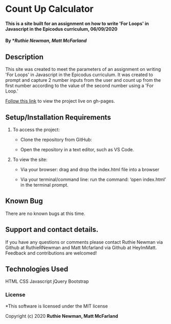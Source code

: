 # Count Up Calculator

#### This is a site built for an assignment on how to write 'For Loops' in Javascript in the Epicodus curriculum, 06/09/2020

#### By **Ruthie Newman, Matt McFarland*

## Description

This site was created to meet the parameters of an assignment on writing 'For Loops' in Javascript in the Epicodus curriculum. It was created to prompt and capture 2 number inputs from the user and count up from the first number according to the value of the second number using a 'For Loop.'

[Follow this link](https://ruthiernewman.github.io/count-up-by) to view the project live on gh-pages.

## Setup/Installation Requirements

1. To access the project:

    * Clone the repository from GitHub: 

    * Open the repository in a text editor, such as VS Code. 

2. To view the site:

    * Via your browser: drag and drop the index.html file into a browser

    * Via your terminal/command line: run the command: ‘open index.html’ in the terminal prompt. 

## Known Bug

There are no known bugs at this time. 

## Support and contact details.

If you have any questions or comments please contact Ruthie Newman via Github at RuthieRNewman and Matt Mcfarland via Github at HeyImMatt. Feedback and contributions are welcomed!

## Technologies Used

HTML
CSS
Javascript
jQuery
Bootstrap

### License

*This software is licensed under the MIT license

Copyright (c) 2020 **Ruthie Newman, Matt McFarland**